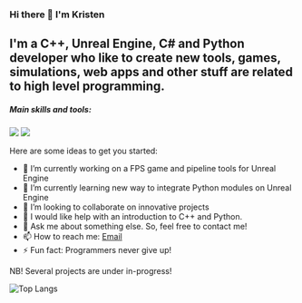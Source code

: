 ### Hi there 👋 I'm Kristen

I'm a C++, Unreal Engine, C# and Python developer who like to create new tools, games, simulations, web apps and other stuff are related to high level programming.
---

##### Main skills and tools:

![](https://img.shields.io/badge/OS-Windows/Linux-informational?style=flat&logo=data:image/svg%2bxml;base64,<BASE64_DATA>&color=966290)	![](https://img.shields.io/badge/Editor-VSIDE/VSCode/UnrealEngine-informational?style=flat&logo=data:image/svg%2bxml;base64,<BASE64_DATA>&color=966290)

Here are some ideas to get you started:

- 🔭 I’m currently working on a FPS game and pipeline tools for Unreal Engine
- 🌱 I’m currently learning new way to integrate Python modules on Unreal Engine
- 👯 I’m looking to collaborate on innovative projects
- 🤔 I would like help with an introduction to C++ and Python.
- 💬 Ask me about something else. So, feel free to contact me! 
- 📫 How to reach me: [Email](mailto:kristen.s.haave@outlook.com)
- ⚡ Fun fact: Programmers never give up!

NB! Several projects are under in-progress!

![Top Langs](https://github-readme-stats.vercel.app/api/top-langs/?username=KristenSH)
